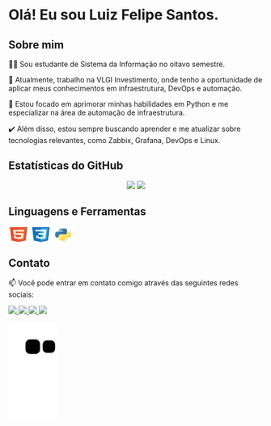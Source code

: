 # Olá! Eu sou Luiz Felipe Santos.

## Sobre mim

👨‍💻 Sou estudante de Sistema da Informação no oitavo semestre.

💼 Atualmente, trabalho na VLGI Investimento, onde tenho a oportunidade de aplicar meus conhecimentos em infraestrutura, DevOps e automação.

🌱 Estou focado em aprimorar minhas habilidades em Python e me especializar na área de automação de infraestrutura.

✔️ Além disso, estou sempre buscando aprender e me atualizar sobre tecnologias relevantes, como Zabbix, Grafana, DevOps e Linux.

## Estatísticas do GitHub
<div align="center">
  <img height="180em" src="https://github-readme-stats.vercel.app/api?username=LuizFelipeSantoos&show_icons=true&theme=dark&include_all_commits=true&count_private=true"/>
  <img height="180em" src="https://github-readme-stats.vercel.app/api/top-langs/?username=LuizFelipeSantoos&layout=compact&langs_count=7&theme=dark"/>
</div>

## Linguagens e Ferramentas

<div style="display: inline_block">
  <img align="center" alt="Luiz-HTML" height="30" width="40" src="https://raw.githubusercontent.com/devicons/devicon/master/icons/html5/html5-original.svg">
  <img align="center" alt="Luiz-CSS" height="30" width="40" src="https://raw.githubusercontent.com/devicons/devicon/master/icons/css3/css3-original.svg">
  <img align="center" alt="Luiz-Python" height="30" width="40" src="https://raw.githubusercontent.com/devicons/devicon/master/icons/python/python-original.svg">
</div>

## Contato

📫 Você pode entrar em contato comigo através das seguintes redes sociais:

<div> 
  <a href="https://www.instagram.com/luiz.si/" target="_blank">
    <img src="https://img.shields.io/badge/-Instagram-%23E4405F?style=for-the-badge&logo=instagram&logoColor=white" target="_blank">
  </a>
  <a href="https://discord.com/channels/1023644392470347907/1023644392470347910" target="_blank">
    <img src="https://img.shields.io/badge/Discord-7289DA?style=for-the-badge&logo=discord&logoColor=white" target="_blank">
  </a> 
  <a href="mailto:luizsisantos7@gmail.com">
    <img src="https://img.shields.io/badge/-Gmail-%23333?style=for-the-badge&logo=gmail&logoColor=white" target="_blank">
  </a>
  <a href="https://www.linkedin.com/in/luiz-felipe-santos-3273881a3/" target="_blank">
    <img src="https://img.shields.io/badge/-LinkedIn-%230077B5?style=for-the-badge&logo=linkedin&logoColor=white" target="_blank">
  </a> 

  ![Snake animation](https://github.com/LuizFelipeSantoos/LuizFelipeSantoos/blob/output/github-contribution-grid-snake.svg)
</div>
